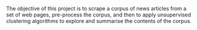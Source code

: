 The objective of this project is to scrape a corpus of news articles from a set of web pages, pre-process the corpus, and then to apply unsupervised clustering algorithms to explore and summarise the contents of the corpus.
